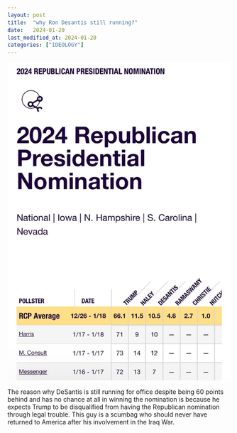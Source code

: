 ```yaml
---
layout: post
title:  "why Ron Desantis still running?"
date:   2024-01-20
last_modified_at: 2024-01-20
categories: ["IDEOLOGY"]
---
```


![image](https://raw.githubusercontent.com/whoisrealminjueun/images/main/IMG_20240120_170819_781.jpg)

The reason why DeSantis is still running for office despite being 60 points behind and has no chance at all in winning the nomination is because he expects Trump to be disqualified from having the Republican nomination through legal trouble. This guy is a scumbag who should never have returned to America after his involvement in the Iraq War.
